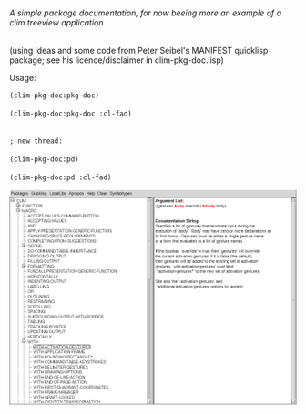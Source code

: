 ###### A simple package documentation, for now beeing more an example of a clim treeview application

(using ideas and some code from Peter Seibel's MANIFEST quicklisp package; see his licence/disclaimer in clim-pkg-doc.lisp)

Usage:

```
(clim-pkg-doc:pkg-doc)

(clim-pkg-doc:pkg-doc :cl-fad)


; new thread:

(clim-pkg-doc:pd)

(clim-pkg-doc:pd :cl-fad)

```

![ScreenShot](clim1.png)
